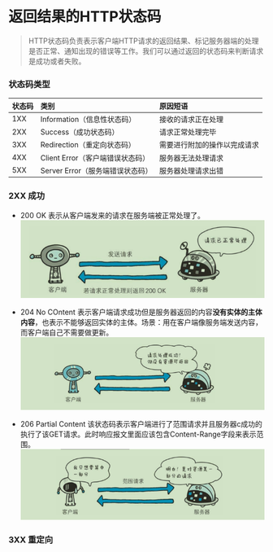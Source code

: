 # 返回结果的HTTP状态码

> HTTP状态码负责表示客户端HTTP请求的返回结果、标记服务器端的处理是否正常、通知出现的错误等工作。我们可以通过返回的状态码来判断请求是成功或者失败。

### 状态码类型
状态码 | 类别 | 原因短语
:---  |:---  |:----
1XX| Information（信息性状态码）|接收的请求正在处理
2XX|Success（成功状态码）|请求正常处理完毕
3XX|Redirection（重定向状态码）|需要进行附加的操作以完成请求
4XX|Client Error（客户端错误状态码）|服务器无法处理请求
5XX|Server Error（服务端错误状态码）|服务器处理请求出错

### 2XX 成功
  * 200 OK 表示从客户端发来的请求在服务端被正常处理了。
  ![200](../../image/C4/200.png)

  * 204 No COntent 表示客户端请求成功但是服务器返回的内容**没有实体的主体内容**，也表示不能够返回实体的主体。场景：用在客户端像服务端发送内容，而客户端自己不需要做更新。
  ![204](../../image/C4/204.png)

  * 206 Partial Content 该状态码表示客户端进行了范围请求并且服务器c成功的执行了该GET请求。此时响应报文里面应该包含Content-Range字段来表示范围。
  ![206](../../image/C4/206.png)

### 3XX 重定向
